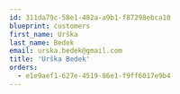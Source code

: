 ```yaml
---
id: 311da79c-58e1-482a-a9b1-f87298ebca10
blueprint: customers
first_name: Urška
last_name: Bedek
email: urska.bedek@gmail.com
title: 'Urška Bedek'
orders:
  - e1e9aef1-627e-4519-86e1-f9ff6017e9b4
---
```

